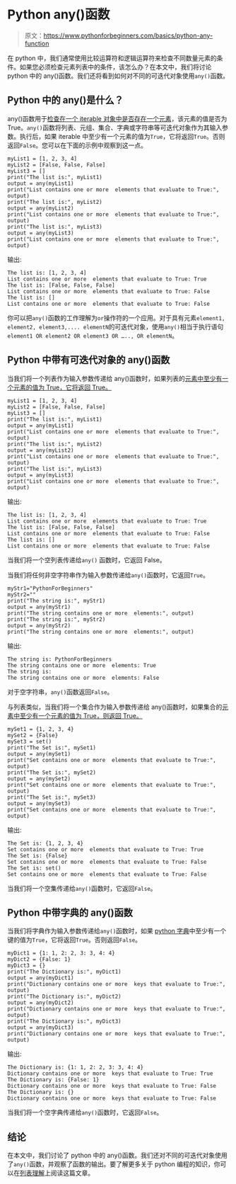 # Python any()函数

> 原文：<https://www.pythonforbeginners.com/basics/python-any-function>

在 python 中，我们通常使用比较运算符和逻辑运算符来检查不同数量元素的条件。如果您必须检查元素列表中的条件，该怎么办？在本文中，我们将讨论 python 中的 any()函数。我们还将看到如何对不同的可迭代对象使用`any()`函数。

## Python 中的 any()是什么？

any()函数用于[检查在一个 iterable 对象中是否存在一个元素](https://www.pythonforbeginners.com/basics/check-if-a-list-has-duplicate-elements)，该元素的值是否为 True。`any()`函数将列表、元组、集合、字典或字符串等可迭代对象作为其输入参数。执行后，如果 iterable 中至少有一个元素的值为`True`，它将返回`True`。否则返回`False`。您可以在下面的示例中观察到这一点。

```
myList1 = [1, 2, 3, 4]
myList2 = [False, False, False]
myList3 = []
print("The list is:", myList1)
output = any(myList1)
print("List contains one or more  elements that evaluate to True:", output)
print("The list is:", myList2)
output = any(myList2)
print("List contains one or more  elements that evaluate to True:", output)
print("The list is:", myList3)
output = any(myList3)
print("List contains one or more  elements that evaluate to True:", output)
```

输出:

```
The list is: [1, 2, 3, 4]
List contains one or more  elements that evaluate to True: True
The list is: [False, False, False]
List contains one or more  elements that evaluate to True: False
The list is: []
List contains one or more  elements that evaluate to True: False
```

你可以把`any()`函数的工作理解为`or`操作符的一个应用。对于具有元素`element1, element2, element3,.... elementN`的可迭代对象，使用`any()`相当于执行语句 `element1 OR element2 OR element3 OR ….., OR elementN`。

## Python 中带有可迭代对象的 any()函数

当我们将一个列表作为输入参数传递给 any()函数时，如果列表的[元素中至少有一个元素的值为 True，它将返回 True。](https://www.pythonforbeginners.com/basics/get-the-last-element-of-a-list-in-python)

```
myList1 = [1, 2, 3, 4]
myList2 = [False, False, False]
myList3 = []
print("The list is:", myList1)
output = any(myList1)
print("List contains one or more  elements that evaluate to True:", output)
print("The list is:", myList2)
output = any(myList2)
print("List contains one or more  elements that evaluate to True:", output)
print("The list is:", myList3)
output = any(myList3)
print("List contains one or more  elements that evaluate to True:", output)
```

输出:

```
The list is: [1, 2, 3, 4]
List contains one or more  elements that evaluate to True: True
The list is: [False, False, False]
List contains one or more  elements that evaluate to True: False
The list is: []
List contains one or more  elements that evaluate to True: False
```

当我们将一个空列表传递给`any()` 函数时，它返回 False。

当我们将任何非空字符串作为输入参数传递给`any()`函数时，它返回`True`。

```
myStr1="PythonForBeginners"
myStr2=""
print("The string is:", myStr1)
output = any(myStr1)
print("The string contains one or more  elements:", output)
print("The string is:", myStr2)
output = any(myStr2)
print("The string contains one or more  elements:", output)
```

输出:

```
The string is: PythonForBeginners
The string contains one or more  elements: True
The string is: 
The string contains one or more  elements: False 
```

对于空字符串，`any()`函数返回`False`。

与列表类似，当我们将一个集合作为输入参数传递给 any()函数时，如果集合的[元素中至少有一个元素的值为 True，则返回 True。](https://www.pythonforbeginners.com/basics/how-to-add-an-element-to-a-set-in-python)

```
mySet1 = {1, 2, 3, 4}
mySet2 = {False}
mySet3 = set()
print("The Set is:", mySet1)
output = any(mySet1)
print("Set contains one or more  elements that evaluate to True:", output)
print("The Set is:", mySet2)
output = any(mySet2)
print("Set contains one or more  elements that evaluate to True:", output)
print("The Set is:", mySet3)
output = any(mySet3)
print("Set contains one or more  elements that evaluate to True:", output)
```

输出:

```
The Set is: {1, 2, 3, 4}
Set contains one or more  elements that evaluate to True: True
The Set is: {False}
Set contains one or more  elements that evaluate to True: False
The Set is: set()
Set contains one or more  elements that evaluate to True: False
```

当我们将一个空集传递给`any()`函数时，它返回`False`。

## Python 中带字典的 any()函数

当我们将字典作为输入参数传递给`any()`函数时，如果 [python 字典](https://www.pythonforbeginners.com/dictionary/how-to-use-dictionaries-in-python/)中至少有一个键的值为`True`，它将返回`True`。否则返回`False`。

```
myDict1 = {1: 1, 2: 2, 3: 3, 4: 4}
myDict2 = {False: 1}
myDict3 = {}
print("The Dictionary is:", myDict1)
output = any(myDict1)
print("Dictionary contains one or more  keys that evaluate to True:", output)
print("The Dictionary is:", myDict2)
output = any(myDict2)
print("Dictionary contains one or more  keys that evaluate to True:", output)
print("The Dictionary is:", myDict3)
output = any(myDict3)
print("Dictionary contains one or more  keys that evaluate to True:", output)
```

输出:

```
The Dictionary is: {1: 1, 2: 2, 3: 3, 4: 4}
Dictionary contains one or more  keys that evaluate to True: True
The Dictionary is: {False: 1}
Dictionary contains one or more  keys that evaluate to True: False
The Dictionary is: {}
Dictionary contains one or more  keys that evaluate to True: False
```

当我们将一个空字典传递给`any()`函数时，它返回`False`。

## 结论

在本文中，我们讨论了 python 中的 any()函数。我们还对不同的可迭代对象使用了`any()`函数，并观察了函数的输出。要了解更多关于 python 编程的知识，你可以在[列表理解](https://www.pythonforbeginners.com/basics/list-comprehensions-in-python)上阅读这篇文章。